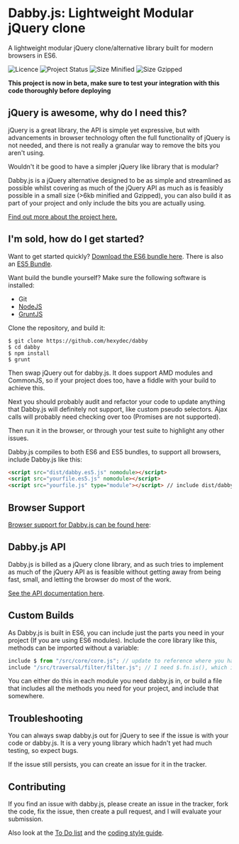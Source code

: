 # Dabby.js: Lightweight Modular jQuery clone

A lightweight modular jQuery clone/alternative library built for modern browsers in ES6.

![Licence](https://img.shields.io/badge/Licence-MIT-lightgrey.svg)
![Project Status](https://img.shields.io/badge/Project%20Status-Beta-yellow.svg)
![Size Minified](https://img.shields.io/badge/Size%20(Minified)-16.7kb-brightgreen.svg)
![Size Gzipped](https://img.shields.io/badge/Size%20(Gzipped)-6.13kb-brightgreen.svg)

**This project is now in beta, make sure to test your integration with this code thoroughly before deploying**

## jQuery is awesome, why do I need this?

jQuery is a great library, the API is simple yet expressive, but with advancements in browser technology often the full functionality of jQuery is not needed, and there is not really a granular way to remove the bits you aren't using.

Wouldn't it be good to have a simpler jQuery like library that is modular?

Dabby.js is a jQuery alternative designed to be as simple and streamlined as possible whilst covering as much of the jQuery API as much as is feasibly possible in a small size (>6kb minified and Gzipped), you can also build it as part of your project and only include the bits you are actually using.

[Find out more about the project here.](docs/about.md)

## I'm sold, how do I get started?

Want to get started quickly? [Download the ES6 bundle here](https://raw.githubusercontent.com/hexydec/dabby/master/dist/dabby.min.js). There is also an [ES5 Bundle](https://raw.githubusercontent.com/hexydec/dabby/master/dist/dabby.es5.min.js).

Want build the bundle yourself? Make sure the following software is installed:

- Git
- [NodeJS](http://nodejs.org/)
- [GruntJS](http://gruntjs.com/)

Clone the repository, and build it:

```
$ git clone https://github.com/hexydec/dabby
$ cd dabby
$ npm install
$ grunt
```

Then swap jQuery out for dabby.js. It does support AMD modules and CommonJS, so if your project does too, have a fiddle with your build to achieve this.

Next you should probably audit and refactor your code to update anything that Dabby.js will definitely not support, like custom pseudo selectors. Ajax calls will probably need checking over too (Promises are not supported).

Then run it in the browser, or through your test suite to highlight any other issues.

Dabby.js compiles to both ES6 and ES5 bundles, to support all browsers, include Dabby.js like this:

```html
<script src="dist/dabby.es5.js" nomodule></script>
<script src="yourfile.es5.js" nomodule></script>
<script src="yourfile.js" type="module"></script> // include dist/dabby.js or dist/dabby.min.js in your ES6 file.
```

## Browser Support

[Browser support for Dabby.js can be found here](docs/support.md):

## Dabby.js API

Dabby.js is billed as a jQuery clone library, and as such tries to implement as much of the jQuery API as is feasible without getting away from being fast, small, and letting the browser do most of the work.

[See the API documentation here](docs/api.md).

## Custom Builds

As Dabby.js is built in ES6, you can include just the parts you need in your project (If you are using ES6 modules). Include the core library like this, methods can be imported without a variable:

```javascript
include $ from "/src/core/core.js"; // update to reference where you have the project stored
include "/src/traversal/filter/filter.js"; // I need $.fn.is(), which is written with $.fn.filter() and $.fn.not()
```

You can either do this in each module you need dabby.js in, or build a file that includes all the methods you need for your project, and include that somewhere.

## Troubleshooting

You can always swap dabby.js out for jQuery to see if the issue is with your code or dabby.js. It is a very young library which hadn't yet had much testing, so expect bugs.

If the issue still persists, you can create an issue for it in the tracker.

## Contributing

If you find an issue with dabby.js, please create an issue in the tracker, fork the code, fix the issue, then create a pull request, and I will evaluate your submission.

Also look at the [To Do list](docs/todo.md) and the [coding style guide](docs/codestyle.md).
